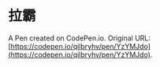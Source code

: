 # 拉霸

A Pen created on CodePen.io. Original URL: [https://codepen.io/qilbryhv/pen/YzYMJdo](https://codepen.io/qilbryhv/pen/YzYMJdo).

